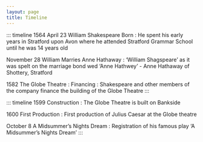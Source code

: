 ```yaml
---
layout: page
title: Timeline
---
```


::: timeline
1564 April 23
William Shakespeare Born
: He spent his early years in Stratford upon Avon where he attended Stratford Grammar School until he was 14 years old

November 28
William Marries Anne Hathaway
: ‘William Shagspeare’ as it was spelt on the marriage bond wed ‘Anne Hathwey’ - Anne Hathaway of Shottery, Stratford

1582
The Globe Theatre
: Financing
: Shakespeare and other members of the company finance the building of the Globe Theatre
:::

::: timeline
1599
Construction
: The Globe Theatre is built on Bankside

1600
First Production
: First production of Julius Caesar at the Globe theatre

October 8
A Midsummer’s Nights Dream
: Registration of his famous play ‘A Midsummer’s Nights Dream’
:::
